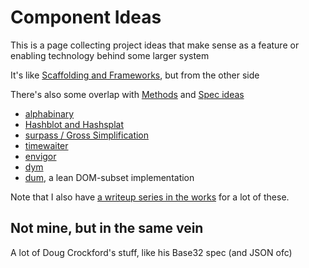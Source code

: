 # Component Ideas

This is a page collecting project ideas that make sense as a feature or enabling technology behind some larger system

It's like [Scaffolding and Frameworks](d78bdabf-6401-489e-a284-51c500826748.md), but from the other side

There's also some overlap with [Methods](9a2890e2-a0fa-4484-9c1e-3c7c7ec4f28a.md) and [Spec ideas](623663c5-9130-48ca-a3a7-1a37e88d307a.md)

- [alphabinary](a92da7dd-0bba-44ba-8e5a-743571caab3e.md)
- [Hashblot and Hashsplat](92dc66f5-23e0-4790-ac34-6b18a76d0d98.md)
- [surpass / Gross Simplification](4abecfee-9100-45f3-9566-4d5234924dd2.md)
- [timewaiter](6f16c598-4c9c-4ba5-ad41-488662dcfcf4.md)
- [envigor](265f23de-445d-44d3-acfc-66e316cb03a2.md)
- [dym](b1bdad52-b669-4bf1-8708-6ef9d6dce47c.md)
- [dum](3c185b9f-9c22-492a-a6a4-5843e9addc13.md), a lean DOM-subset implementation

Note that I also have [a writeup series in the works](f1403399-a887-4262-aac6-292035465eab.md) for a lot of these.

## Not mine, but in the same vein

A lot of Doug Crockford's stuff, like his Base32 spec (and JSON ofc)
